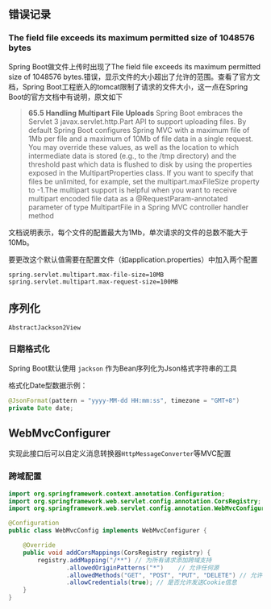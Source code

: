 ## 错误记录

### The field file exceeds its maximum permitted size of 1048576 bytes

Spring Boot做文件上传时出现了The field file exceeds its maximum permitted size of 1048576 bytes.错误，显示文件的大小超出了允许的范围。查看了官方文档，Spring Boot工程嵌入的tomcat限制了请求的文件大小，这一点在Spring Boot的官方文档中有说明，原文如下

> **65.5 Handling Multipart File Uploads**
> Spring Boot embraces the Servlet 3 javax.servlet.http.Part API to support uploading files. By default Spring Boot configures Spring MVC with a maximum file of 1Mb per file and a maximum of 10Mb of file data in a single request. You may override these values, as well as the location to which intermediate data is stored (e.g., to the /tmp directory) and the threshold past which data is flushed to disk by using the properties exposed in the MultipartProperties class. If you want to specify that files be unlimited, for example, set the multipart.maxFileSize property to -1.The multipart support is helpful when you want to receive multipart encoded file data as a @RequestParam-annotated parameter of type MultipartFile in a Spring MVC controller handler method

文档说明表示，每个文件的配置最大为1Mb，单次请求的文件的总数不能大于10Mb。

要更改这个默认值需要在配置文件（如application.properties）中加入两个配置

```properties
spring.servlet.multipart.max-file-size=10MB
spring.servlet.multipart.max-request-size=100MB
```

## 序列化

`AbstractJackson2View`

### 日期格式化

Spring Boot默认使用 `jackson` 作为Bean序列化为Json格式字符串的工具

格式化Date型数据示例：

```java
@JsonFormat(pattern = "yyyy-MM-dd HH:mm:ss", timezone = "GMT+8")
private Date date;
```

## WebMvcConfigurer

实现此接口后可以自定义消息转换器`HttpMessageConverter`等MVC配置

### 跨域配置
```java
import org.springframework.context.annotation.Configuration;
import org.springframework.web.servlet.config.annotation.CorsRegistry;
import org.springframework.web.servlet.config.annotation.WebMvcConfigurer;

@Configuration
public class WebMvcConfig implements WebMvcConfigurer {

    @Override
    public void addCorsMappings(CorsRegistry registry) {
        registry.addMapping("/**") // 为所有请求添加跨域支持
                .allowedOriginPatterns("*")    // 允许任何源
                .allowedMethods("GET", "POST", "PUT", "DELETE") // 允许的HTTP方法
                .allowCredentials(true); // 是否允许发送Cookie信息
    }
}
```
